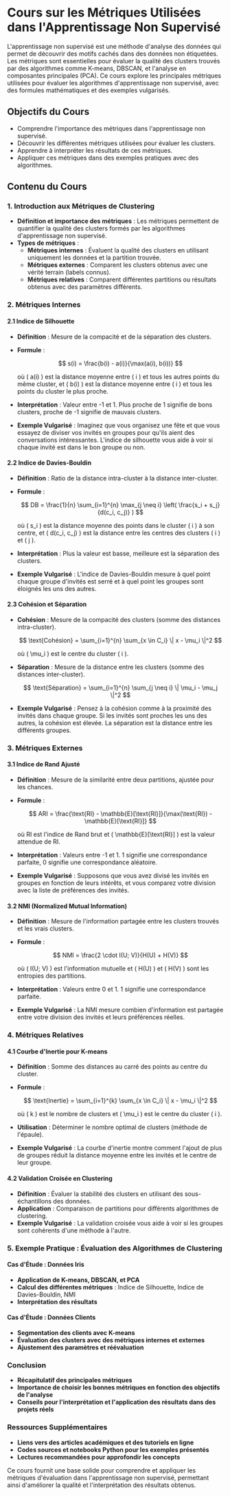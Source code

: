 # Cours sur les Métriques Utilisées dans l'Apprentissage Non Supervisé

L'apprentissage non supervisé est une méthode d'analyse des données qui permet de découvrir des motifs cachés dans des données non étiquetées. Les métriques sont essentielles pour évaluer la qualité des clusters trouvés par des algorithmes comme K-means, DBSCAN, et l'analyse en composantes principales (PCA). Ce cours explore les principales métriques utilisées pour évaluer les algorithmes d'apprentissage non supervisé, avec des formules mathématiques et des exemples vulgarisés.

## Objectifs du Cours

- Comprendre l'importance des métriques dans l'apprentissage non supervisé.
- Découvrir les différentes métriques utilisées pour évaluer les clusters.
- Apprendre à interpréter les résultats de ces métriques.
- Appliquer ces métriques dans des exemples pratiques avec des algorithmes.

## Contenu du Cours

### 1. Introduction aux Métriques de Clustering

- **Définition et importance des métriques** : Les métriques permettent de quantifier la qualité des clusters formés par les algorithmes d'apprentissage non supervisé.
- **Types de métriques** : 
  - **Métriques internes** : Évaluent la qualité des clusters en utilisant uniquement les données et la partition trouvée.
  - **Métriques externes** : Comparent les clusters obtenus avec une vérité terrain (labels connus).
  - **Métriques relatives** : Comparent différentes partitions ou résultats obtenus avec des paramètres différents.

### 2. Métriques Internes

#### 2.1 Indice de Silhouette

- **Définition** : Mesure de la compacité et de la séparation des clusters.
- **Formule** : 

  $$ s(i) = \frac{b(i) - a(i)}{\max(a(i), b(i))} $$

  où \( a(i) \) est la distance moyenne entre \( i \) et tous les autres points du même cluster, et \( b(i) \) est la distance moyenne entre \( i \) et tous les points du cluster le plus proche.
- **Interprétation** : Valeur entre -1 et 1. Plus proche de 1 signifie de bons clusters, proche de -1 signifie de mauvais clusters.
- **Exemple Vulgarisé** : Imaginez que vous organisez une fête et que vous essayez de diviser vos invités en groupes pour qu'ils aient des conversations intéressantes. L'indice de silhouette vous aide à voir si chaque invité est dans le bon groupe ou non.

#### 2.2 Indice de Davies-Bouldin

- **Définition** : Ratio de la distance intra-cluster à la distance inter-cluster.
- **Formule** : 

  $$ DB = \frac{1}{n} \sum_{i=1}^{n} \max_{j \neq i} \left( \frac{s_i + s_j}{d(c_i, c_j)} ) $$

  où \( s_i \) est la distance moyenne des points dans le cluster \( i \) à son centre, et \( d(c_i, c_j) \) est la distance entre les centres des clusters \( i \) et \( j \).
- **Interprétation** : Plus la valeur est basse, meilleure est la séparation des clusters.
- **Exemple Vulgarisé** : L'indice de Davies-Bouldin mesure à quel point chaque groupe d'invités est serré et à quel point les groupes sont éloignés les uns des autres.

#### 2.3 Cohésion et Séparation

- **Cohésion** : Mesure de la compacité des clusters (somme des distances intra-cluster).

  $$ \text{Cohésion} = \sum_{i=1}^{n} \sum_{x \in C_i} \| x - \mu_i \|^2 $$

  où \( \mu_i \) est le centre du cluster \( i \).
- **Séparation** : Mesure de la distance entre les clusters (somme des distances inter-cluster).

  $$ \text{Séparation} = \sum_{i=1}^{n} \sum_{j \neq i} \| \mu_i - \mu_j \|^2 $$

- **Exemple Vulgarisé** : Pensez à la cohésion comme à la proximité des invités dans chaque groupe. Si les invités sont proches les uns des autres, la cohésion est élevée. La séparation est la distance entre les différents groupes.

### 3. Métriques Externes

#### 3.1 Indice de Rand Ajusté

- **Définition** : Mesure de la similarité entre deux partitions, ajustée pour les chances.
- **Formule** : 

  $$ ARI = \frac{\text{RI} - \mathbb{E}[\text{RI}]}{\max(\text{RI}) - \mathbb{E}[\text{RI}]} $$

  où RI est l'indice de Rand brut et \( \mathbb{E}[\text{RI}] \) est la valeur attendue de RI.
- **Interprétation** : Valeurs entre -1 et 1. 1 signifie une correspondance parfaite, 0 signifie une correspondance aléatoire.
- **Exemple Vulgarisé** : Supposons que vous avez divisé les invités en groupes en fonction de leurs intérêts, et vous comparez votre division avec la liste de préférences des invités.

#### 3.2 NMI (Normalized Mutual Information)

- **Définition** : Mesure de l'information partagée entre les clusters trouvés et les vrais clusters.
- **Formule** : 

  $$ NMI = \frac{2 \cdot I(U; V)}{H(U) + H(V)} $$

  où \( I(U; V) \) est l'information mutuelle et \( H(U) \) et \( H(V) \) sont les entropies des partitions.
- **Interprétation** : Valeurs entre 0 et 1. 1 signifie une correspondance parfaite.
- **Exemple Vulgarisé** : La NMI mesure combien d'information est partagée entre votre division des invités et leurs préférences réelles.

### 4. Métriques Relatives

#### 4.1 Courbe d'Inertie pour K-means

- **Définition** : Somme des distances au carré des points au centre du cluster.
- **Formule** : 

  $$ \text{Inertie} = \sum_{i=1}^{k} \sum_{x \in C_i} \| x - \mu_i \|^2 $$

  où \( k \) est le nombre de clusters et \( \mu_i \) est le centre du cluster \( i \).
- **Utilisation** : Déterminer le nombre optimal de clusters (méthode de l'épaule).
- **Exemple Vulgarisé** : La courbe d'inertie montre comment l'ajout de plus de groupes réduit la distance moyenne entre les invités et le centre de leur groupe.

#### 4.2 Validation Croisée en Clustering

- **Définition** : Évaluer la stabilité des clusters en utilisant des sous-échantillons des données.
- **Application** : Comparaison de partitions pour différents algorithmes de clustering.
- **Exemple Vulgarisé** : La validation croisée vous aide à voir si les groupes sont cohérents d'une méthode à l'autre.

### 5. Exemple Pratique : Évaluation des Algorithmes de Clustering

#### Cas d'Étude : Données Iris

- **Application de K-means, DBSCAN, et PCA**
- **Calcul des différentes métriques** : Indice de Silhouette, Indice de Davies-Bouldin, NMI
- **Interprétation des résultats**

#### Cas d'Étude : Données Clients

- **Segmentation des clients avec K-means**
- **Évaluation des clusters avec des métriques internes et externes**
- **Ajustement des paramètres et réévaluation**

### Conclusion

- **Récapitulatif des principales métriques**
- **Importance de choisir les bonnes métriques en fonction des objectifs de l'analyse**
- **Conseils pour l'interprétation et l'application des résultats dans des projets réels**

### Ressources Supplémentaires

- **Liens vers des articles académiques et des tutoriels en ligne**
- **Codes sources et notebooks Python pour les exemples présentés**
- **Lectures recommandées pour approfondir les concepts**

Ce cours fournit une base solide pour comprendre et appliquer les métriques d'évaluation dans l'apprentissage non supervisé, permettant ainsi d'améliorer la qualité et l'interprétation des résultats obtenus.
